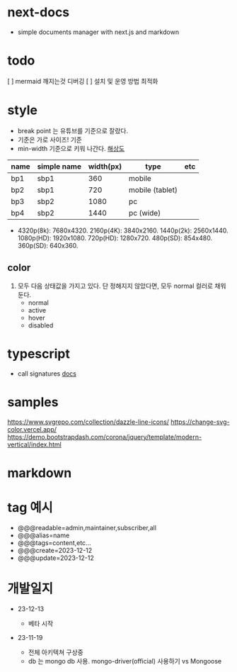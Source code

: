 # next-docs

* simple documents manager with next.js and markdown

# todo

[ ] mermaid 깨지는것 디버깅
[ ] 설치 및 운영 방법 최적화

# style

* break point 는 유튜브를 기준으로 잘랐다.
* 기준은 가로 사이즈! 기준
* min-width 기준으로 키워 나간다.
  [해상도](https://support.google.com/youtube/answer/6375112?hl=ko&co=GENIE.Platform%3DDesktop)

| name | simple name | width(px) | type            | etc |
|------|-------------|-----------|-----------------|-----|
| bp1  | sbp1        | 360       | mobile          |     |
| bp2  | sbp1        | 720       | mobile (tablet) |     |
| bp3  | sbp2        | 1080      | pc              |     |
| bp4  | sbp2        | 1440      | pc (wide)       |     |

* 4320p(8k): 7680x4320.
  2160p(4K): 3840x2160.
  1440p(2k): 2560x1440.
  1080p(HD): 1920x1080.
  720p(HD): 1280x720.
  480p(SD): 854x480.
  360p(SD): 640x360.

## color

1. 모두 다음 상태값을 가지고 있다. 단 정해지지 않았다면, 모두 normal 컬러로 채워둔다.
    - normal
    - active
    - hover
    - disabled

# typescript

* call signatures [docs](https://www.typescriptlang.org/docs/handbook/2/functions.html#call-signatures)

# samples

https://www.svgrepo.com/collection/dazzle-line-icons/
https://change-svg-color.vercel.app/
https://demo.bootstrapdash.com/corona/jquery/template/modern-vertical/index.html

# markdown

# tag 예시

* @@@readable=admin,maintainer,subscriber,all
* @@@alias=name
* @@@tags=content,etc...
* @@@create=2023-12-12
* @@@update=2023-12-12

# 개발일지

* 23-12-13
    * 베타 시작

* 23-11-19
    - 전체 아키텍쳐 구상중
    - db 는 mongo db 사용. mongo-driver(official) 사용하기 vs Mongoose



